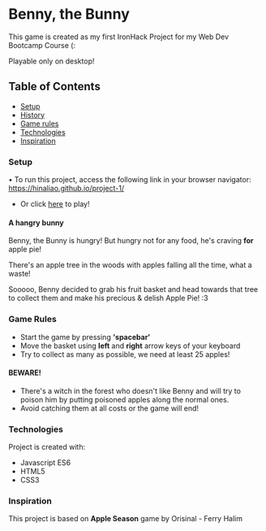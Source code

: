 # Benny, the Bunny

This game is created as my first IronHack Project for my Web Dev Bootcamp Course (:

Playable only on desktop!

## Table of Contents
* [Setup](#setup)
* [History](#a-hangry-bunny)
* [Game rules](#game-rules)
* [Technologies](#technologies)
* [Inspiration](#inspiration)

### Setup
• To run this project, access the following link in your browser navigator: https://hinaliao.github.io/project-1/
* Or click [here](https://hinaliao.github.io/project-1/) to play!

#### A hangry bunny
Benny, the Bunny is hungry!
But hungry not for any food, he's craving **for** apple pie!

There's an apple tree in the woods with apples falling all the time, what a waste!

Sooooo, Benny decided to grab his fruit basket and head towards that tree to collect them and make his precious & delish Apple Pie! :3

### Game Rules
* Start the game by pressing **'spacebar'**
* Move the basket using **left** and **right** arrow keys of your keyboard
* Try to collect as many as possible, we need at least 25 apples!
#### BEWARE!
* There's a witch in the forest who doesn't like Benny and will try to poison him by putting poisoned apples along the normal ones.
* Avoid catching them at all costs or the game will end!

### Technologies
Project is created with:
* Javascript ES6
* HTML5
* CSS3

### Inspiration
This project is based on **Apple Season** game by Orisinal - Ferry Halim
